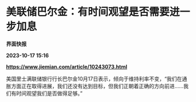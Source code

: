 # 美联储巴尔金：有时间观望是否需要进一步加息
**界面快报**

**2023-10-17 15:16**

**https://www.jiemian.com/article/10243073.html**

美国里士满联储银行行长巴尔金10月17日表示，倾向于维持利率不变，“我们在通胀方面正在取得进展，我们还没有达到目标，但我们正朝着正确的方向前进……我们有时间观望我们是否做得足够。”